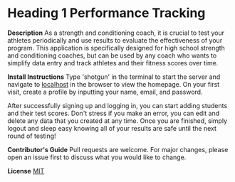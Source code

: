 # Heading 1 Performance Tracking

**Description**
As a strength and conditioning coach, it is crucial to test your athletes periodically and use results to evaluate the effectiveness of your program. This application is specifically designed for high school strength and conditioning coaches, but can be used by any coach who wants to simplify data entry and track athletes and their fitness scores over time. 

**Install Instructions**
Type 'shotgun' in the terminal to start the server and navigate to [localhost](localhost:9393) in the browser to view the homepage. On your first visit, create a profile by inputting your name, email, and password. 

After successfully signing up and logging in, you can start adding students and their test scores. Don't stress if you make an error, you can edit and delete any data that you created at any time. Once you are finished, simply logout and sleep easy knowing all of your results are safe until the next round of testing! 

**Contributor's Guide**
Pull requests are welcome. For major changes, please open an issue first to discuss what you would like to change.

**License**
[MIT](https://choosealicense.com/licenses/mit/)